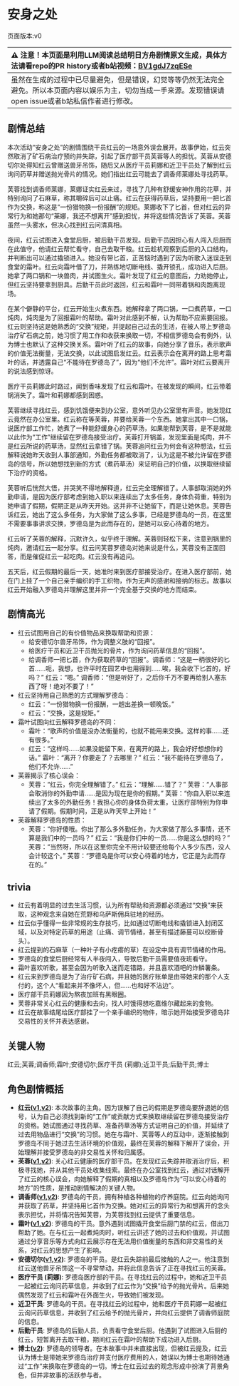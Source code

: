 # 安身之处
页面版本:v0
 

| :warning: 注意！本页面是利用LLM阅读总结明日方舟剧情原文生成，具体方法请看repo的PR history或者b站视频：[BV1gdJ7zqESe](https://www.bilibili.com/video/BV1gdJ7zqESe/)         |
|:----------------------------|
| 虽然在生成的过程中已尽量避免，但是错误，幻觉等等仍然无法完全避免。所以本页面内容以娱乐为主，切勿当成一手来源。发现错误请open issue或者b站私信作者进行修改。|



## 剧情总结
本次活动“安身之处”的剧情围绕干员红云的一场意外误会展开。故事伊始，红云突然取消了矿石病治疗预约并失踪，引起了医疗部干员芙蓉等人的担忧。芙蓉从安德切尔处得知红云曾赠送兽牙吊饰，随后又从医疗干员莉娜和近卫干员处了解到红云询问药草并赠送抛光骨片的情况。她们指出红云可能去了调香师莱娜处寻找药草。

芙蓉找到调香师莱娜，莱娜证实红云来过，寻找了几种有舒缓安神作用的花草，并特别询问了石麻草，称其嚼碎后可以止痛。红云在获得药草后，坚持要用一把匕首作为交换，称这是“一份猎物换一份报酬”的规矩。莱娜收下了匕首，但对红云的异常行为和她那句“莱娜，我还不想离开”感到担忧，并将这些情况告诉了芙蓉。芙蓉虽然一头雾水，但决心找到红云问清真相。

夜间，红云试图进入食堂后厨，被后勤干员发现。后勤干员因担心有人闯入后厨而在此值守，他请红云帮忙看守，自己去取干粮。红云趁机观察到后厨的入口结构，并判断出可以通过撬锁进入。她没有带匕首，正苦恼时遇到了因为听歌入迷误走到食堂的霜叶。红云向霜叶借了刀，并熟练地切断电线、撬开锁孔，成功进入后厨。她拿了两口锅和一块兽肉，并试图生火。霜叶发现了红云的意图后，力劝她停止，但红云坚持要拿到厨具。后勤干员此时返回，红云和霜叶一同带着锅和肉跑离现场。

在某个僻静的平台，红云开始生火煮东西。她解释拿了两口锅，一口煮药草，一口炖肉，炖肉是为了回报霜叶的帮助。霜叶对此感到不解，认为帮助不应索要回报。红云则坚持这是她熟悉的“交换”规矩，并提起自己过去的生活，在被人带上罗德岛治疗矿石病之前，她习惯了用工作和收获来换取一切，不相信罗德岛会有例外，认为博士也默认了这种交换关系。霜叶听了红云的故事，向她分享了音乐，表示歌声的价值无法衡量，无法交换，以此试图启发红云。红云表示会在离开的路上思考霜叶的话，并透露自己“不能待在罗德岛了”，因为“他们不允许”。霜叶对红云要离开的说法感到惊讶。

医疗干员莉娜此时路过，闻到香味发现了红云和霜叶。在被发现的瞬间，红云带着锅消失了。霜叶和莉娜都感到困惑。

芙蓉继续寻找红云，感到饥饿便来到办公室，意外听见办公室里有声音。她发现红云竟然在办公室里。红云称在等芙蓉，并要给芙蓉一个东西。她拿出其中一口锅，说医疗部工作忙，她煮了一种能舒缓身心的药草汤，如果能帮到芙蓉，是不是就能以此作为“工作”继续留在罗德岛接受治疗。芙蓉打开锅盖，发现里面是炖肉，并不是红云所说的药草汤，显然红云拿错了锅。芙蓉追问红云为何会有这种想法，红云解释说她昨天收到人事部通知，外勤任务都被取消了，认为这是不被允许留在罗德岛的信号，所以她想找到新的方式（煮药草汤）来证明自己的价值，以换取继续留下治疗的资格。

芙蓉听后恍然大悟，并哭笑不得地解释道，红云完全理解错了。人事部取消她的外勤申请，是因为医疗部考虑到她入职以来连续出了太多任务，身体负荷重，特别为她申请了假期，假期正是从昨天开始。这并非不让她留下，而是让她休息。芙蓉告诉红云，她出了这么多任务，为大家做了这么多事，已经是罗德岛的一员，在这里不需要事事讲求交换，罗德岛是为此而存在的，是她可以安心待着的地方。

红云听了芙蓉的解释，沉默许久，似乎终于理解。芙蓉则轻松下来，注意到锅里的炖肉，邀请红云一起分享。红云问芙蓉罗德岛对她来说是什么，芙蓉没有正面回答，而是催促红云一起吃肉。红云没有再追问。

五天后，红云假期的最后一天，她准时来到医疗部接受治疗。在进入医疗部前，她在门上挂了一个自己亲手编织的手工织物，作为无声的感谢和接纳的标志。故事以红云开始融入罗德岛并理解这里并非一个完全基于交换的地方而结束。
## 剧情高光
- 红云试图用自己的有价值物品来换取帮助和资源：
    - 给安德切尔兽牙吊饰，作为调整义肢的“回报”。
    - 给医疗干员和近卫干员抛光的骨片，作为询问药草信息的“回报”。
    - 给调香师一把匕首，作为获取药草的“回报”。调香师：“这是一柄很好的匕首......呃，我想，也许平时在园艺中也用得到......唉，我会收下匕首的，好吗？” 红云：“嗯。” 调香师：“但是听好了，之后你千万不要再给别人塞东西了呀！绝对不要了！”
- 红云坚持用自己熟悉的方式理解罗德岛：
    - 红云：“一份猎物换一份报酬，一趟出差换一顿晚饭。”
    - 红云：“交换，这是规矩。”
- 霜叶试图向红云解释罗德岛的不同：
    - 霜叶：“歌声的价值是没办法衡量的，也就不能用来交换。这样的事......还有很多。”
    - 红云：“这样吗......如果没能留下来，在离开的路上，我会好好想想你的话。” 霜叶：“离开？你要走了？去哪里？” 红云：“我不能待在罗德岛了，他们不允许......”
- 芙蓉揭示了核心误会：
    - 芙蓉：“红云，你完全理解错了。” 红云：“理解......错了？” 芙蓉：“人事部会取消你的外勤申请......是因为现在是你的假期。” 芙蓉：“你自入职以来连续出了太多的外勤任务！我担心你的身体负荷太重，让医疗部特别为你申请了假期。假期时间，正是从昨天早上开始！”
- 芙蓉解释罗德岛的性质：
    - 芙蓉：“你好傻哦。你出了那么多外勤任务，为大家做了那么多事情，还不算是我们中的一员吗？” 红云：“我是你们中的一员......你是这么想的吗？” 芙蓉：“当然呀，所以在这里你完全不用计较要还给每个人多少东西，没人会计较这个。” 芙蓉：“罗德岛是你可以安心待着的地方，它正是为此而存在的。”
## trivia
- 红云有着明显的过去生活习惯，认为所有帮助和资源都必须通过“交换”来获取，这种观念来自她在荒野和乌萨斯佣兵驻地的经历。
- 红云似乎懂得一些非常规的生存技巧，比如通过切断电线和撬锁进入封闭区域，以及对特定药草的用途（止痛、调节情绪，甚至有描述藤蔓可以绞断骨头）。
- 红云提到的石麻草（一种叶子有小疙瘩的草）在设定中具有调节情绪的作用。
- 罗德岛的食堂后厨经常有人半夜闯入，导致后勤干员需要值夜班看守。
- 霜叶喜欢听歌，甚至会因为听歌入迷而走错路，并且喜欢酒吧的炸鳞薯条。
- 红云来到罗德岛是为了治疗矿石病，并且她的医疗账单是由带她来的那个人支付的，这个人“看起来并不像坏人，但......也和好不沾边”。
- 医疗部干员莉娜因为熬夜加班有黑眼圈。
- 芙蓉非常关心红云的健康和去向，找人时饿得想吃嘉维尔藏起来的食物。
- 红云在故事结尾给医疗部挂了一个亲手编织的物件，暗示她开始接受罗德岛非交易性的关怀并表达感谢。
## 关键人物
红云;芙蓉;调香师;霜叶;安德切尔;医疗干员 (莉娜);近卫干员;后勤干员;博士
## 角色剧情概括
-   **红云([v1](../chars/char_190_clour.md),[v2](../char_v3/char_190_clour.md))**: 本次故事的主角。因为误解了自己的假期是罗德岛要辞退她的信号，认为自己必须找到新的“工作”或贡献方式来换取继续留在罗德岛接受治疗的资格。她试图通过寻找药草、准备药草汤等方式证明自己的价值，并延续了过去用物品进行“交换”的习惯。她在与霜叶、芙蓉等人的互动中，逐渐接触到罗德岛不同于她过去生活环境的价值观，最终在芙蓉的解释下解开了误会，开始理解并接受罗德岛的非交易性关怀和归属感。
-   **芙蓉([v1](../chars/char_120_hibisc.md),[v2](../char_v3/char_120_hibisc.md))**: 关心红云健康的医疗部干员。在发现红云失踪并取消治疗后，积极寻找她，并从其他干员处收集线索。最终在办公室找到红云，通过对话解开了红云的核心误会，向她解释了假期的真相以及罗德岛作为“可以安心待着的地方”的性质，是推动剧情解决的关键人物。
-   **调香师([v1](../chars/char_181_flower.md),[v2](../char_v3/char_181_flower.md))**: 罗德岛的干员，拥有种植各种植物的疗养庭院。红云向她询问并获取了药草，并坚持用匕首作为交换。她对红云的异常行为和想离开的念头表示担忧，并将情况告知芙蓉，为芙蓉找到红云提供了重要信息。
-   **霜叶([v1](../chars/char_193_frostl.md),[v2](../char_v3/char_193_frostl.md))**: 罗德岛的干员。意外遇到试图撬开食堂后厨门禁的红云，借出刀帮助了她。在与红云一起煮炖肉时，听红云讲述了她的过去和价值观，并试图通过分享音乐等方式向红云展示存在无法用价值衡量的东西和非交易性的关系，对红云的思想产生了影响。
-   **安德切尔([v1](../chars/char_211_adnach.md),[v2](../char_v3/char_211_adnach.md))**: 罗德岛的干员。是红云失踪前最后接触的人之一。他注意到红云送他兽牙吊饰这一不寻常举动，并将此信息告诉了正在寻找红云的芙蓉。
-   **医疗干员 (莉娜)**: 罗德岛医疗部的干员。在寻找红云的过程中，她和近卫干员一起被红云询问药草信息，并收到了红云作为“交换”给予的抛光骨片。后来她偶然发现了红云和霜叶在外面生火，导致她们被发现。
-   **近卫干员**: 罗德岛的干员。在寻找红云的过程中，她和医疗干员莉娜一起被红云询问药草信息，并收到了红云给予的抛光骨片，并向红云提供了调香师庭院的信息。
-   **后勤干员**: 罗德岛的后勤人员，负责看守食堂后厨。他遇到了试图进入后厨的红云，短暂离开去取干粮，期间红云在霜叶的帮助下成功进入后厨。
-   **博士([v2](../char_v3/extended_char_bo_shi.md))**: 罗德岛的领导者。在本故事中并未直接出现，但被红云提及，红云认为博士是带她来罗德岛治疗并支付医疗费用的人，她误以为博士也期待她通过“工作”来换取在罗德岛的一切。博士在红云过去的观念形成中扮演了背景角色，但并非故事的活跃参与者。